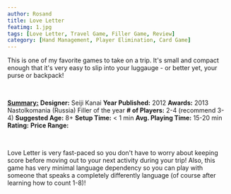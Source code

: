 ```yaml
---
author: Rosand
title: Love Letter
featimg: 1.jpg
tags: [Love Letter, Travel Game, Filler Game, Review]
category: [Hand Management, Player Elimination, Card Game]
---
```


This is one of my favorite games to take on a trip. It's small and compact enough that it's very easy to slip into your luggauge - or better yet, your purse or backpack! 

<br>

<b><u>Summary:</u></b>
<b>Designer:</b> Seiji Kanai
<b>Year Published:</b> 2012
<b>Awards:</b> 2013 Nastolkomania (Russia) Filler of the year
<b># of Players:</b> 2-4 (recommend 3-4)
<b>Suggested Age:</b> 8+
<b>Setup Time:</b> < 1 min
<b>Avg. Playing Time:</b> 15-20 min
<b>Rating:</b> 
<b>Price Range:</b>

<br>

Love Letter is very fast-paced so you don't have to worry about keeping score before moving out to your next activity during your trip! Also, this game has very minimal language dependency so you can play with someone that speaks a completely differently language (of course after learning how to count 1-8)!



